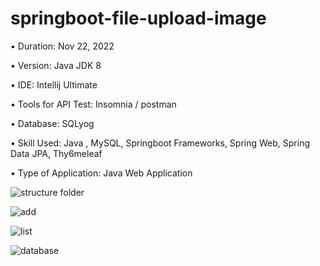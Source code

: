 # springboot-file-upload-image

• Duration: Nov 22, 2022

• Version: Java JDK 8

• IDE: Intellij Ultimate

• Tools for API Test: Insomnia / postman

• Database: SQLyog

• Skill Used: Java , MySQL, Springboot Frameworks, Spring Web, Spring Data JPA, Thy6meleaf

• Type of Application: Java Web Application

![structure folder](https://user-images.githubusercontent.com/55613764/203225715-0d350a44-6056-43b9-937f-f81976ae9deb.PNG)

![add](https://user-images.githubusercontent.com/55613764/203225870-ae589a34-cea6-4325-8009-265ad3ca5442.PNG)

![list](https://user-images.githubusercontent.com/55613764/203225925-966a807a-ace3-4769-a5f4-ddf074b4820e.PNG)

![database](https://user-images.githubusercontent.com/55613764/203225941-e8a0a6c3-40d9-4872-8da5-764983c24b5a.PNG)



